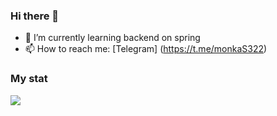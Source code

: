 ### Hi there 👋

<!--
**JustAlex322/JustAlex322** is a ✨ _special_ ✨ repository because its `README.md` (this file) appears on your GitHub profile.

Here are some ideas to get you started:
-->
- 🌱 I’m currently learning backend on spring
- 📫 How to reach me: [Telegram] (https://t.me/monkaS322)



### My stat
![](http://github-profile-summary-cards.vercel.app/api/cards/profile-details?username=JustAlex322&theme=github_dark)
<div id="stat" align="center">
    <img src="https://github-profile-summary-cards.vercel.app/api/cards/profile-details?JustAlex322=vn7n24fzkq&theme=github_dark" alt=""/>
    <img src="https://github-profile-summary-cards.vercel.app/api/cards/most-commit-language?JustAlex322=vn7n24fzkq&theme=github_dark" alt=""/>
     <img src="https://github-profile-summary-cards.vercel.app/api/cards/stats?JustAlex322=vn7n24fzkq&theme=github_dark" alt=""/>
</div>
